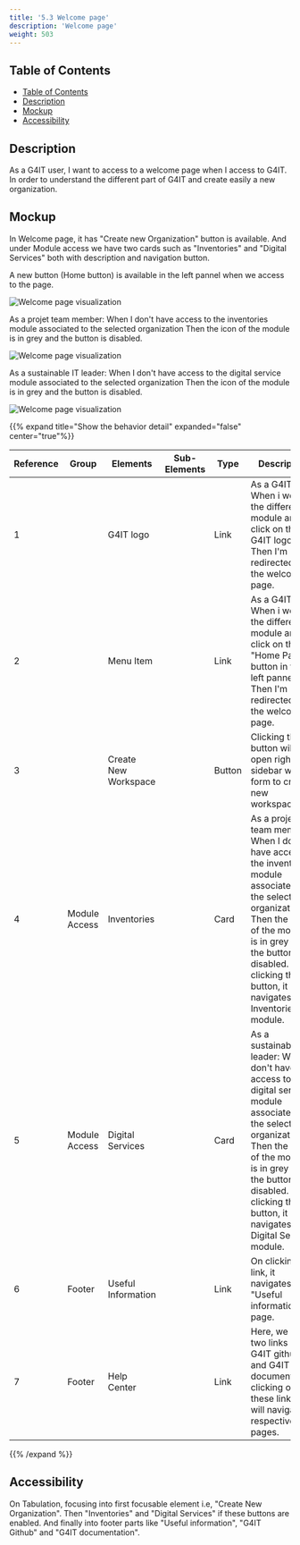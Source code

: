 ```yaml
---
title: '5.3 Welcome page'
description: 'Welcome page'
weight: 503
---
```


## Table of Contents

<!-- TOC -->
  * [Table of Contents](#table-of-contents)
  * [Description](#description)
  * [Mockup](#mockup)
  * [Accessibility](#accessibility)
<!-- TOC -->

## Description

As a G4IT user, I want to access to a welcome page when I access to G4IT. In order to understand the different part of G4IT and create easily a new organization.

## Mockup

In Welcome page, it has "Create new Organization" button is available. And under Module access we have two cards such as "Inventories" and "Digital Services" both with description and navigation button.

A new button (Home button) is available in the left pannel when we access to the page.

![Welcome page visualization](../images/welcome_page.png)

As a projet team member:
When I don't have access to the inventories module associated to the selected organization
Then the icon of the module is in grey and the button is disabled.

![Welcome page visualization](../images/welcome_page_disabled_inventories.png)

As a sustainable IT leader:
When I don't have access to the digital service module associated to the selected organization
Then the icon of the module is in grey and the button is disabled.

![Welcome page visualization](../images/welcome_page_disabled_digital_services.png)

{{% expand title="Show the behavior detail" expanded="false" center="true"%}}

| Reference | Group       | Elements  | Sub-Elements | Type   | Description                                                                                                                                                                                                                                                            |
|-----------|-------------|-----------|--------------|--------|------------------------------------------------------------------------------------------------------------------------------------------------------------------------------------------------------------------------------------------------------------------------|
| 1         |             | G4IT logo |              | Link  | As a G4IT user, When i work in the different module and click on this G4IT logo, Then I'm redirected to the welcome page. |
| 2         |             | Menu Item |              | Link  | As a G4IT user, When i work in the different module and click on this "Home Page" button in the left pannel, Then I'm redirected to the welcome page. |
| 3         |             | Create New Workspace |              | Button | Clicking this button will open right sidebar with form to create new workspace. |
| 4         | Module Access | Inventories |              | Card | As a projet team member: When I don't have access to the inventories module associated to the selected organization, Then the icon of the module is in grey and the button is disabled. On clicking this button, it navigates to Inventories module. |
| 5         | Module Access | Digital Services |         | Card | As a sustainable IT leader: When I don't have access to the digital  service module associated to the selected organization, Then the icon of the module is in grey and the button is disabled. On clicking this button, it navigates to Digital Services module. |
| 6         | Footer | Useful Information |              | Link | On clicking this link, it navigates to "Useful information" page. |
| 7         | Footer | Help Center |              | Link | Here, we have two links like G4IT github and G4IT documentation, clicking on these link, it will navigate to respective pages. |

{{% /expand %}}

## Accessibility

On Tabulation, focusing into first focusable element i.e, "Create New Organization". Then "Inventories" and "Digital Services" if these buttons are enabled. And finally into footer parts like "Useful information", "G4IT Github" and "G4IT documentation".
